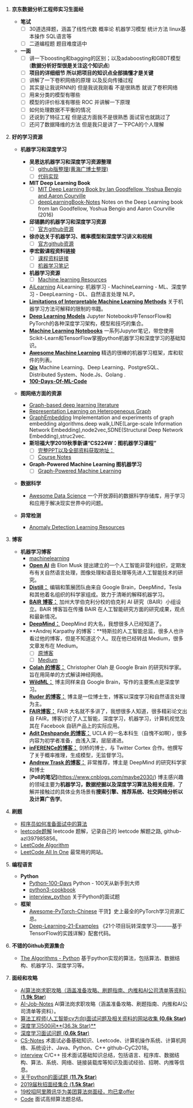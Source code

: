 1. **京东数据分析工程师实习生面经**
    - **笔试**
        + [ ] 30道选择题，涵盖了线性代数 概率论 机器学习模型 统计方法 linux基本操作 SQL语言等
        + [ ] 二道编程题 题目难度适中
    - **一面**
        - [ ] 讲一下boosting和bagging的区别；以及adaboosting和GBDT模型(**数据分析好型很是关注这个知识点**)
        + [ ] **项目的详细细节 所以把项目的知识点全部搞懂才是关键**
        + [ ] 讲解了一下卷积网络的原理 以及反向传播过程
        + [ ] 其实是让我说RNN的 但是我说我刚看 不是很熟悉 就说了卷积网络
        + [ ] 用来分类的模型有哪些
        + [ ] 模型的评价标准有哪些 ROC 并讲解一下原理
        + [ ] 如何处理数据不平衡的情况
        + [ ] 还说到了特征工程 但是这方面我不是很熟悉 面试官也就跳过了
        + [ ] 还问了数据降维的方法 但是我只是讲了一下PCA的个人理解 

2. **好的学习资源**
    - **机器学习和深度学习**
        + **吴恩达机器学习和深度学习资源整理**
            + [ ] [github版整理(黄海广博士整理)](https://github.com/fengdu78)
            + [ ] [代码实现](https://github.com/Kulbear/deep-learning-coursera)
        + **MIT Deep Learning Book**
            + [ ] [MIT Deep Learning Book by Ian Goodfellow, Yoshua Bengio and Aaron Courville](https://github.com/janishar/mit-deep-learning-book-pdf)
            + [ ] [deepLearningBook-Notes](https://github.com/hadrienj/deepLearningBook-Notes) Notes on the Deep Learning book from Ian Goodfellow, Yoshua Bengio and Aaron Courville (2016)
        + **邱锡鹏的机器学习和深度学习资源**
            + [ ] [官方github资源](https://github.com/nndl/nndl.github.io)
        + **徐亦达关于机器学习、概率模型和深度学习讲义和视频**
            + [ ] [官方github资源](https://github.com/roboticcam/machine-learning-note)
        + **李宏毅课程资料链接**
            + [ ] [课程资料链接](http://speech.ee.ntu.edu.tw/~tlkagk/courses_ML19.html)
            + [ ] [机器学习笔记](https://github.com/datawhalechina/leeml-notes)
        + **机器学习资源**
            + [ ] [Machine learning Resources](https://github.com/allmachinelearning/MachineLearning)
        + [AiLearning](https://github.com/apachecn/AiLearning) AiLearning: 机器学习 - MachineLearning - ML、深度学习 - DeepLearning - DL、自然语言处理 NLP。
        + [**Limitations of Interpretable Machine Learning Methods**](https://github.com/compstat-lmu/iml_methods_limitations) 关于机器学习方法可解释的限制的书籍。
        + [**Deep Learning Models**](https://github.com/rasbt/deeplearning-models) Jupyter Notebooks中TensorFlow和PyTorch的各种深度学习架构，模型和技巧的集合。
        + [**Machine Learning Notebooks**](https://github.com/ageron/handson-ml) 一系列Jupyter笔记，带您使用Scikit-Learn和TensorFlow掌握python机器学习和深度学习的基础知识。
        + [**Awesome Machine Learning**](https://github.com/josephmisiti/awesome-machine-learning) 精选的很棒的机器学习框架，库和软件的列表。
        + [**Qix**](https://github.com/ty4z2008/Qix) Machine Learning、Deep Learning、PostgreSQL、Distributed System、Node.Js、Golang .
        + [**100-Days-Of-ML-Code**](https://github.com/Avik-Jain/100-Days-Of-ML-Code) 

    - **图网络方面的资源**
        + [Graph-based deep learning literature](https://github.com/naganandy/graph-based-deep-learning-literature)
        + [Representation Learning on Heterogeneous Graph](https://github.com/Jhy1993/Representation-Learning-on-Heterogeneous-Graph)
        + [GraphEmbedding](https://github.com/shenweichen/GraphEmbedding) Implementation and experiments of graph embedding algorithms.deep walk,LINE(Large-scale Information Network Embedding),node2vec,SDNE(Structural Deep Network Embedding),struc2vec.
        + **斯坦福大学2019秋季新课“CS224W：图机器学习课程”**
            + [ ] [完整PPT以及全部资料获取地址：](http://web.stanford.edu/class/cs224w/)
            + [ ] [Course Notes](https://snap-stanford.github.io/cs224w-notes/)
        + **Graph-Powered Machine Learning 图机器学习**
            * [ ] [Graph-Powered Machine Learning ](https://www.manning.com/books/graph-powered-machine-learning)

    - **数据科学**
        + [Awesome Data Science](https://github.com/academic/awesome-datascience) 一个开放源码的数据科学存储库，用于学习和应用于解决现实世界中的问题。

    - **异常检测**
        + [Anomaly Detection Learning Resources](https://github.com/yzhao062/anomaly-detection-resources) 
    
3. **博客**
    - **机器学习博客**
        + [machinelearning](https://github.com/ljpzzz/machinelearning)
        + [**Open AI**](https://blog.openai.com/) 由 Elon Musk 提出建立的一个人工智能非营利组织，定期发布有关自然语言处理，图像处理和语音处理等先进人工智能技术的研究。
        + [**Distill：**](https://distill.pub/) 编辑和策展团队由来自 Google Brain，DeepMind，Tesla 和其他着名组织的科学家组成。致力于清晰的解释机器学习。
        + [**BAIR 博客：**](https://bair.berkeley.edu/blog/) 加州大学伯克利分校的伯克利 AI 研究（BAIR）小组设立。BAIR 博客旨在传播 BAIR 在人工智能研究方面的研究成果，观点和最新情况。
        + [**DeepMind：**](https://deepmind.com/blog/?category=research) DeepMind 的大名，我想很多人已经知道了。
        + **Andrej Karpathy 的博客：**特斯拉的人工智能总监，很多人也许看过他的博客，但是不知道这个人。现在他已经转战 Medium，很多文章发布在 Medium。
            + [ ] [原博客](https://karpathy.github.io/)
            + [ ] [Medium](https://medium.com/@karpathy)
        + [**Colah 的博客：**](https://colah.github.io/) Christopher Olah 是 Google Brain 的研究科学家。旨在用简单的方式解读神经网络。
        + [**WildML：**](http://www.wildml.com/) 博主同样来自 Google Brain，写作的主要焦点是深度学习。
        + [**Ruder 的博客：**](https://ruder.io/) 博主是一位博士生，博客以深度学习和自然语言处理为主。
        + [**FAIR博客：**](https://research.fb.com/blog/) FAIR 大名就不多讲了，我想很多人知道，很多精彩论文出自 FAIR，博客讨论了人工智能，深度学习，机器学习，计算机视觉及其在 Facebook 自研产品上的实际应用。
        + [**Adit Deshpande 的博客：**](https://adeshpande3.github.io/) UCLA 的一名本科生（自愧不如啊），很多内容为初学者准备，由浅入深，层层递进。
        + [**inFERENCe的博客：**](https://www.inference.vc/) 剑桥的博士，与 Twitter Cortex 合作。他撰写了关于概率推理，生成模型，无监督学习。
        + [**Andrew Trask 的博客：**](https://iamtrask.github.io/) 非常推荐，博主是 DeepMind 的研究科学家和博士
        + [**Poll的笔记]**(https://www.cnblogs.com/maybe2030/) 博主感兴趣的领域主要为**机器学习，数据挖掘以及深度学习算法及相关应用**，了解并接触过的具体业务场景有**搜索引擎、推荐系统、社交网络分析以及计算广告学**。

4. **刷题**
    + [程序员如何准备面试中的算法](<https://wizardforcel.gitbooks.io/the-art-of-programming-by-july/content/00.01.html>)
    + [leetcode题解](https://github.com/azl397985856/leetcode) leetcode 题解，记录自己的 leetcode 解题之路, github-azl397985856。
    + [LeetCode Algorithm](https://github.com/haoel/leetcode) 
    + [LeetCode All In One](https://github.com/grandyang/leetcode) 最常用的网站。

5. **编程语言**
    + **Python**
        * [Python-100-Days](https://github.com/jackfrued/Python-100-Days) Python - 100天从新手到大师
        * [python3-cookbook](https://github.com/yidao620c/python3-cookbook) 
        * [interview_python](https://github.com/taizilongxu/interview_python) 关于Python的面试题
    + **框架**
        * [Awesome-PyTorch-Chinese](https://github.com/INTERMT/Awesome-PyTorch-Chinese) 干货】史上最全的PyTorch学习资源汇总。
        * [Deep-Learning-21-Examples](https://github.com/hzy46/Deep-Learning-21-Examples) 《21个项目玩转深度学习———基于TensorFlow的实践详解》配套代码。

6. **不错的Github资源集合**
    + [The Algorithms - Python](https://github.com/TheAlgorithms/Python) 基于python实现的算法，包括算法、数据结构、机器学习、深度学习等。

7. **面经和攻略**
    + [AI算法岗求职攻略（涵盖准备攻略、刷题指南、内推和AI公司清单等资料）(**1.9k Star**)](https://github.com/amusi/AI-Job-Notes)
    + [AI-Job-Notes](https://github.com/amusi/AI-Job-Notes) AI算法岗求职攻略（涵盖准备攻略、刷题指南、内推和AI公司清单等资料）。
    + [算法工程师(人工智能cv方向)面试问题及相关资料的网站收集 **(0.6k Star)**](https://github.com/lcylmhlcy/Awesome-algorithm-interview)
    + [深度学习500问**(36.3k Star)**](https://github.com/scutan90/DeepLearning-500-questions)
    + [深度学习面试问题 (**0.6k Star**)](https://github.com/elviswf/DeepLearningBookQA_cn)
    + [CS-Notes](https://github.com/CyC2018/CS-Notes) 术面试必备基础知识、Leetcode、计算机操作系统、计算机网络、系统设计、Java、Python、C++ github-CyC2018。
    + [interview](https://github.com/huihut/interview) C/C++ 技术面试基础知识总结，包括语言、程序库、数据结构、算法、系统、网络、链接装载库等知识及面试经验、招聘、内推等信息。
    + [关于python的面试题 (**11.7k Star**)](https://github.com/taizilongxu/interview_python)
    + [2019届秋招面经集合 (**1.5k Star**)](https://github.com/zslomo/2019-Autumn-recruitment-experience)
    + [19校招阿里腾讯华为美团算法岗面经，均已拿offer](https://zhuanlan.zhihu.com/p/43981585)
    + [Code](https://github.com/Making-It/Code) 面试高频算法题总结。


